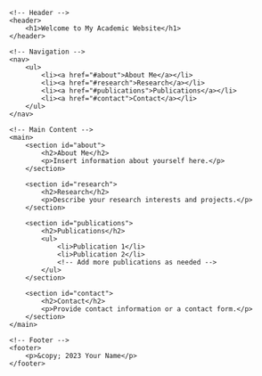 <!DOCTYPE html>
<html lang="en">
<head>
    <meta charset="UTF-8">
    <meta name="viewport" content="width=device-width, initial-scale=1.0">
    <title>Academic Website</title>
    <link rel="stylesheet" href="style.css">
</head>
<body>

    <!-- Header -->
    <header>
        <h1>Welcome to My Academic Website</h1>
    </header>

    <!-- Navigation -->
    <nav>
        <ul>
            <li><a href="#about">About Me</a></li>
            <li><a href="#research">Research</a></li>
            <li><a href="#publications">Publications</a></li>
            <li><a href="#contact">Contact</a></li>
        </ul>
    </nav>

    <!-- Main Content -->
    <main>
        <section id="about">
            <h2>About Me</h2>
            <p>Insert information about yourself here.</p>
        </section>

        <section id="research">
            <h2>Research</h2>
            <p>Describe your research interests and projects.</p>
        </section>

        <section id="publications">
            <h2>Publications</h2>
            <ul>
                <li>Publication 1</li>
                <li>Publication 2</li>
                <!-- Add more publications as needed -->
            </ul>
        </section>

        <section id="contact">
            <h2>Contact</h2>
            <p>Provide contact information or a contact form.</p>
        </section>
    </main>

    <!-- Footer -->
    <footer>
        <p>&copy; 2023 Your Name</p>
    </footer>

</body>
</html>


